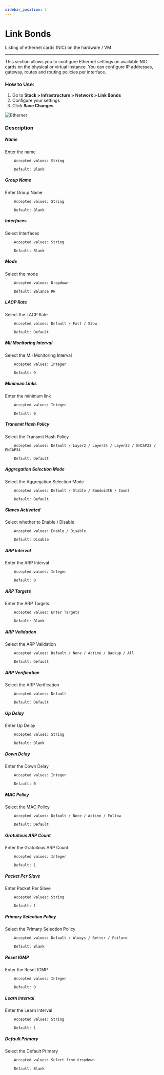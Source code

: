 ```yaml
---
sidebar_position: 3
---
```


# Link Bonds

Listing of ethernet cards (NIC) on the hardware / VM

---

This section allows you to configure Ethernet settings on available NIC cards on the physical or virtual instance. You can configure IP addresses, gateway, routes and routing policies per interface. 

### How to Use:

1. Go to **Stack > Infrastructure  > Network > Link Bonds**
2. Configure your settings
3. Click **Save Changes**

![Ethernet](/img/platform/v8/docs/linkBon.png)


### Description

##### Name

Enter the name

```
    Accepted values: String

    Default: Blank 
```


##### Group Name

Enter Group Name

```
    Accepted values: String

    Default: Blank 
```


##### Interfaces

Select Interfaces

```
    Accepted values: String

    Default: Blank
```


##### Mode

Select the mode 

```
    Accepted values: Dropdown

    Default: Balance RR 
```


##### LACP Rate

Select the LACP Rate

```
    Accepted values: Default / Fast / Slow

    Default: Default
```


##### MII Monitoring Interval

Select the MII Monitoring Interval

```
    Accepted values: Integer

    Default: 0 
```


##### Minimum Links

Enter the minimum link

```
    Accepted values: Integer

    Default: 0 
```


##### Transmit Hash Policy

Select the Transmit Hash Policy

```
    Accepted values: Default / Layer2 / Layer34 / Layer23 / ENCAP23 / ENCAP34

    Default: Default
```


##### Aggregation Selection Mode

Select the Aggregation Selection Mode

```
    Accepted values: Default / Stable / Bandwidth / Count

    Default: Default
```


##### Slaves Activated 

Select whether to Enable / Disable

```
    Accepted values: Enable / Disable

    Default: Disable
```


##### ARP Interval

Enter the ARP Interval

```
    Accepted values: Integer

    Default: 0
```


##### ARP Targets

Enter the ARP Targets

```
    Accepted values: Enter Targets

    Default: Blank 
```


##### ARP Validation

Select the ARP Validation

```
    Accepted values: Default / None / Active / Backup / All

    Default: Default
```


##### ARP Verification

Select the ARP Verification

```
    Accepted values: Default

    Default: Default
```


##### Up Delay

Enter Up Delay

```
    Accepted values: String

    Default: Blank
```


##### Down Delay

Enter the Down Delay

```
    Accepted values: Integer

    Default: 0 
```


##### MAC Policy

Select the MAC Policy

```
    Accepted values: Default / None / Active / Follow

    Default: Default 
```


##### Gratuitous ARP Count

Enter the Gratuitous ARP Count

```
    Accepted values: Integer

    Default: 1
```


##### Packet Per Slave

Enter Packet Per Slave

```
    Accepted values: String

    Default: 1
```


##### Primary Selection Policy

Select the Primary Selection Policy

```
    Accepted values: Default / Always / Better / Failure

    Default: Blank
```


##### Reset IGMP

Enter the Reset IGMP

```
    Accepted values: Integer

    Default: 0 
```


##### Learn Interval

Enter the Learn Interval

```
    Accepted values: String

    Default: 1
```


##### Default Primary

Select the Default Primary

```
    Accepted values: Select from dropdown

    Default: Blank 
```

